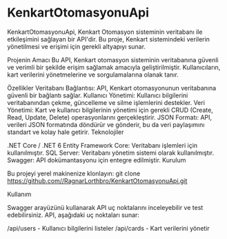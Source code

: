 # KenkartOtomasyonuApi
KenkartOtomasyonuApi, Kenkart Otomasyon sisteminin veritabanı ile etkileşimini sağlayan bir API'dir. Bu proje, Kenkart sistemindeki verilerin yönetilmesi ve erişimi için gerekli altyapıyı sunar.

Projenin Amacı
Bu API, Kenkart otomasyon sisteminin veritabanına güvenli ve verimli bir şekilde erişim sağlamak amacıyla geliştirilmiştir. Kullanıcıların, kart verilerini yönetmelerine ve sorgulamalarına olanak tanır.

Özellikler
Veritabanı Bağlantısı: API, Kenkart otomasyonunun veritabanına güvenli bir bağlantı sağlar.
Kullanıcı Yönetimi: Kullanıcı bilgilerini veritabanından çekme, güncelleme ve silme işlemlerini destekler.
Veri Yönetimi: Kart ve kullanıcı bilgilerinin yönetimi için gerekli CRUD (Create, Read, Update, Delete) operasyonlarını gerçekleştirir.
JSON Formatı: API, verileri JSON formatında döndürür ve gönderir, bu da veri paylaşımını standart ve kolay hale getirir.
Teknolojiler

.NET Core / .NET 6
Entity Framework Core: Veritabanı işlemleri için kullanılmıştır.
SQL Server: Veritabanı yönetim sistemi olarak kullanılmıştır.
Swagger: API dokümantasyonu için entegre edilmiştir.
Kurulum


Bu projeyi yerel makinenize klonlayın:
git clone https://github.com//RagnarLorthbro/KenkartOtomasyonuApi.git


Kullanım

Swagger arayüzünü kullanarak API uç noktalarını inceleyebilir ve test edebilirsiniz. API, aşağıdaki uç noktaları sunar:

/api/users - Kullanıcı bilgilerini listeler
/api/cards - Kart verilerini yönetir
